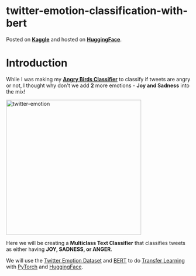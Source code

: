 # twitter-emotion-classification-with-bert

Posted on **[Kaggle](https://www.kaggle.com/code/wesleyacheng/twitter-emotion-classification-with-bert)** and hosted on **[HuggingFace](https://huggingface.co/wesleyacheng/twitter-emotion-classification-with-bert)**.

# Introduction

While I was making my **[Angry Birds Classifier](https://www.kaggle.com/code/wesleyacheng/angry-birds-classifier)** to classify if tweets are angry or not, I thought why don't we add **2** more emotions - **Joy and Sadness** into the mix!

<img width="369" alt="twitter-emotion" src="https://github.com/wesleyacheng/twitter-emotion-classification-with-bert/assets/15952538/cdab921c-915a-490d-8b74-aace461cddaf">


Here we will be creating a **Multiclass Text Classifier** that classifies tweets as either having **JOY, SADNESS, or ANGER**.

We will use the [Twitter Emotion Dataset](https://huggingface.co/datasets/tweet_eval/viewer/emotion/train) and [BERT](https://huggingface.co/distilbert-base-uncased) to do [Transfer Learning](https://en.wikipedia.org/wiki/Transfer_learning) with [PyTorch](https://pytorch.org) and [HuggingFace](https://huggingface.co).
